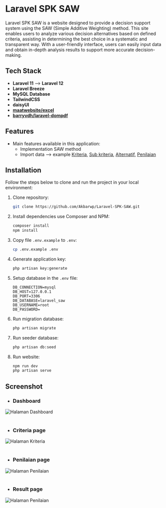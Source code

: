 # Laravel SPK SAW

Laravel SPK SAW is a website designed to provide a decision support system using the SAW (Simple Additive Weighting) method. This site enables users to analyze various decision alternatives based on defined criteria, assisting in determining the best choice in a systematic and transparent way. With a user-friendly interface, users can easily input data and obtain in-depth analysis results to support more accurate decision-making.

## Tech Stack

- **Laravel 11** --> **Laravel 12**
- **Laravel Breeze**
- **MySQL Database**
- **TailwindCSS**
- **daisyUI**
- **[maatwebsite/excel](https://laravel-excel.com/)**
- **[barryvdh/laravel-dompdf](https://github.com/barryvdh/laravel-dompdf)**

## Features

- Main features available in this application:
  - Implementation SAW method
  - Import data --> example [Kriteria](https://github.com/user-attachments/files/19659807/Import.Kriteria.xlsx), [Sub kriteria](https://github.com/user-attachments/files/19659809/Import.Sub.Kriteria.xlsx), [Alternatif](https://github.com/user-attachments/files/19659806/Import.Alternatif.xlsx), [Penilaian](https://github.com/user-attachments/files/19659808/Import.Penilaian.xlsx)

## Installation

Follow the steps below to clone and run the project in your local environment:

1. Clone repository:

    ```bash
    git clone https://github.com/Akbarwp/Laravel-SPK-SAW.git
    ```

2. Install dependencies use Composer and NPM:

    ```bash
    composer install
    npm install
    ```

3. Copy file `.env.example` to `.env`:

    ```bash
    cp .env.example .env
    ```

4. Generate application key:

    ```bash
    php artisan key:generate
    ```

5. Setup database in the `.env` file:

    ```plaintext
    DB_CONNECTION=mysql
    DB_HOST=127.0.0.1
    DB_PORT=3306
    DB_DATABASE=laravel_saw
    DB_USERNAME=root
    DB_PASSWORD=
    ```

6. Run migration database:

    ```bash
    php artisan migrate
    ```

7. Run seeder database:

    ```bash
    php artisan db:seed
    ```

8. Run website:

    ```bash
    npm run dev
    php artisan serve
    ```

## Screenshot

- ### **Dashboard**

<img src="https://github.com/user-attachments/assets/177f897e-600a-4d15-a565-4e7a0a8c2b66" alt="Halaman Dashboard" width="" />
<br><br>

- ### **Criteria page**

<img src="https://github.com/user-attachments/assets/2469c1c7-e0c0-45c3-9e9f-d19ed0c90219" alt="Halaman Kriteria" width="" />
<br><br>

- ### **Penilaian page**

<img src="https://github.com/user-attachments/assets/bd5048b9-ee13-4836-abef-f9f137e9ed5e" alt="Halaman Penilaian" width="" />
<br><br>

- ### **Result page**

<img src="https://github.com/user-attachments/assets/265df2e9-8f8e-4f81-95b6-776d28c6c98c" alt="Halaman Penilaian" width="" />
<br><br>

